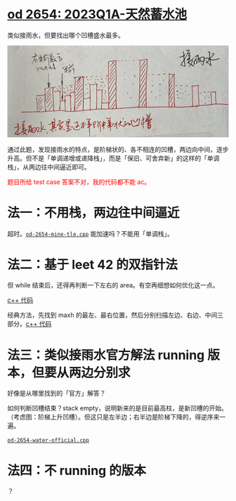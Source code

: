 # [od 2654: 2023Q1A-天然蓄水池](https://oj.algomooc.com/problem.php?id=2654)

类似接雨水，但要找出哪个凹槽盛水最多。

![pic](pics/trap-rain-ladders.png)

通过此题，发现接雨水的特点，是阶梯状的、各不相连的凹槽，两边向中间，逐步升高。但不是「单调递增或递降栈」，而是「保旧、可舍弃新」的这样的「单调栈」，从两边往中间逼近即可。

<font color="red">题目所给 test case 答案不对，我的代码都不能 ac。</font>

# 法一：不用栈，两边往中间逼近

超时。[`od-2654-mine-tle.cpp`](code/od-2654-mine-tle.cpp) 能加速吗？不能用「单调栈」。

# 法二：基于 leet 42 的双指针法

但 while 结束后，还得再判断一下左右的 area。有空再细想如何优化这一点。

[c++ 代码](code/od-2654-mine-2ptrs.cpp)

经典方法，先找到 maxh 的最左、最右位置，然后分别扫描左边、右边、中间三部分。[c++ 代码](code/od-2654-mine-maxh.cpp)

# 法三：类似接雨水官方解法 running 版本，但要从两边分别求

好像是从哪里找到的「官方」解答？

如何判断凹槽结束？stack empty，说明新来的是目前最高柱，是新凹槽的开始。（考虑图：阶梯上升凹槽）。但这只是左半边；右半边是阶梯下降的，得逆序来一遍。

[`od-2654-water-official.cpp`](code/od-2654-water-official.cpp) 

# 法四：不 running 的版本

？
